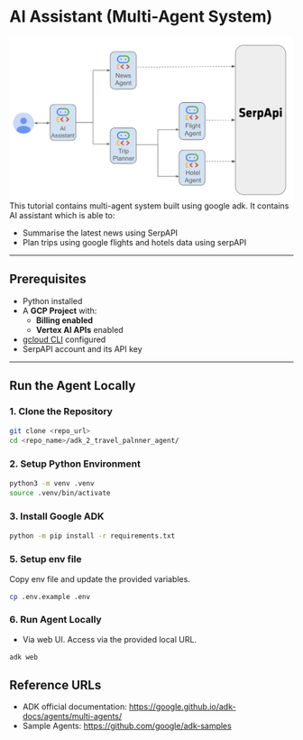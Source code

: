 # AI Assistant (Multi-Agent System)

![Trip Planner Agent Architecture](image.png)
This tutorial contains multi-agent system built using google adk. It contains AI assistant which is able to:

- Summarise the latest news using SerpAPI
- Plan trips using google flights and hotels data using serpAPI

---

## Prerequisites

- Python installed
- A **GCP Project** with:
  - **Billing enabled**
  - **Vertex AI APIs** enabled
- [gcloud CLI](https://cloud.google.com/sdk/docs/install) configured
- SerpAPI account and its API key

---

## Run the Agent Locally

### 1. Clone the Repository
```bash
git clone <repo_url>
cd <repo_name>/adk_2_travel_palnner_agent/
```

### 2. Setup Python Environment

```bash
python3 -m venv .venv
source .venv/bin/activate
```

### 3. Install Google ADK

```bash
python -m pip install -r requirements.txt
```

### 5. Setup env file

Copy env file and update the provided variables.

```bash
cp .env.example .env
```

### 6. Run Agent Locally

- Via web UI. Access via the provided local URL.
```bash
adk web
```


## Reference URLs

- ADK official documentation: https://google.github.io/adk-docs/agents/multi-agents/
- Sample Agents: https://github.com/google/adk-samples
